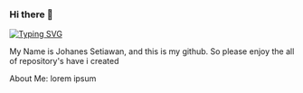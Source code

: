 ### Hi there 👋

[![Typing SVG](https://readme-typing-svg.demolab.com?font=Fira+Code&duration=4000&pause=1000&center=true&width=500&height=150&lines=Front+End+Developer+(Junior);Android+Developer+Java+(Basic);IT+Support)](https://git.io/typing-svg)

My Name is Johanes Setiawan, and this is my github. So please enjoy the all of repository's have i created

About Me:
lorem ipsum
